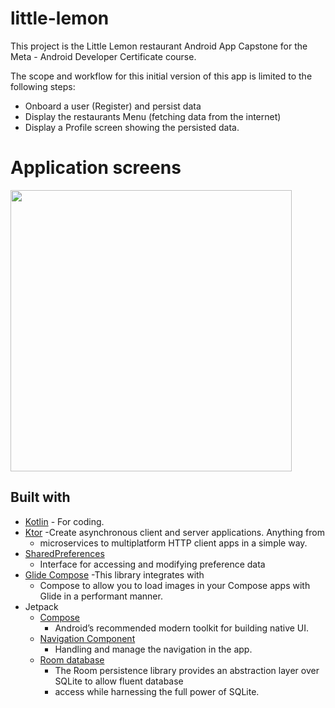 # little-lemon
This project is the Little Lemon restaurant Android App Capstone for the Meta - Android Developer Certificate course.

The scope and workflow for this initial version of this app is limited to the following steps: 
- Onboard a user (Register) and persist data
- Display the restaurants Menu (fetching data from the internet)
- Display a Profile screen showing the persisted data.

# Application screens

<img src="assets/littlelemon.gif" width="450" height="450"/>

## Built with

- [Kotlin](https://kotlinlang.org/) - For coding.
- [Ktor](https://ktor.io) -Create asynchronous client and server applications. Anything from
    - microservices to multiplatform HTTP client apps in a simple way.
- [SharedPreferences](https://developer.android.com/reference/android/content/SharedPreferences)
    - Interface for accessing and modifying preference data
- [Glide Compose](https://bumptech.github.io/glide/int/compose.html) -This library integrates with
    - Compose to allow you to load images in your Compose apps with Glide in a performant manner.
- Jetpack
    - [Compose](https://developer.android.com/jetpack/compose?gclid=CjwKCAiAzKqdBhAnEiwAePEjkkbfP8b_r6c57F3jtdwOjxWpBbNOXVmpSnAUu4HKCid7KtSvfiiYeRoC1wYQAvD_BwE&gclsrc=aw.ds)
        - Android’s recommended modern toolkit for building native UI.
    - [Navigation Component](https://developer.android.com/guide/navigation/navigation-getting-started)
        - Handling and manage the navigation in the app.
    - [Room database](https://developer.android.com/training/data-storage/room)
        - The Room persistence library provides an abstraction layer over SQLite to allow fluent database
        - access while harnessing the full power of SQLite.